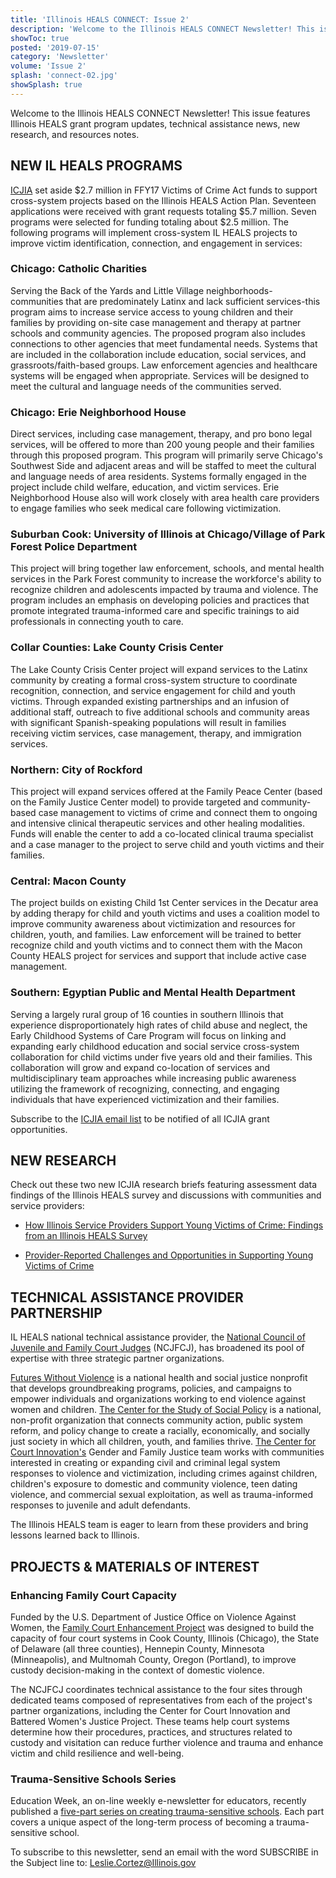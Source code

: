 ```yaml
---
title: 'Illinois HEALS CONNECT: Issue 2'
description: 'Welcome to the Illinois HEALS CONNECT Newsletter! This issue features Illinois HEALS grant program updates, technical assistance news, new research, and resources notes.'
showToc: true
posted: '2019-07-15'
category: 'Newsletter'
volume: 'Issue 2'
splash: 'connect-02.jpg'
showSplash: true
---
```


Welcome to the Illinois HEALS CONNECT Newsletter! This issue features Illinois HEALS grant program updates, technical assistance news, new research, and resources notes.

## NEW IL HEALS PROGRAMS

[ICJIA](https://icjia.illinois.gov) set aside $2.7 million in FFY17 Victims of Crime Act funds to support cross-system projects based on the Illinois HEALS Action Plan. Seventeen applications were received with grant requests totaling $5.7 million. Seven programs were selected for funding totaling about \$2.5 million. The following programs will implement cross-system IL HEALS projects to improve victim identification, connection, and engagement in services:

### Chicago: Catholic Charities

Serving the Back of the Yards and Little Village neighborhoods-communities that are predominately Latinx and lack sufficient services-this program aims to increase service access to young children and their families by providing on-site case management and therapy at partner schools and community agencies. The proposed program also includes connections to other agencies that meet fundamental needs. Systems that are included in the collaboration include education, social services, and grassroots/faith-based groups. Law enforcement agencies and healthcare systems will be engaged when appropriate. Services will be designed to meet the cultural and language needs of the communities served.

### Chicago: Erie Neighborhood House

Direct services, including case management, therapy, and pro bono legal services, will be offered to more than 200 young people and their families through this proposed program. This program will primarily serve Chicago's Southwest Side and adjacent areas and will be staffed to meet the cultural and language needs of area residents. Systems formally engaged in the project include child welfare, education, and victim services. Erie Neighborhood House also will work closely with area health care providers to engage families who seek medical care following victimization.

### Suburban Cook: University of Illinois at Chicago/Village of Park Forest Police Department

This project will bring together law enforcement, schools, and mental health services in the Park Forest community to increase the workforce's ability to recognize children and adolescents impacted by trauma and violence. The program includes an emphasis on developing policies and practices that promote integrated trauma-informed care and specific trainings to aid professionals in connecting youth to care.

### Collar Counties: Lake County Crisis Center

The Lake County Crisis Center project will expand services to the Latinx community by creating a formal cross-system structure to coordinate recognition, connection, and service engagement for child and youth victims. Through expanded existing partnerships and an infusion of additional staff, outreach to five additional schools and community areas with significant Spanish-speaking populations will result in families receiving victim services, case management, therapy, and immigration services.

### Northern: City of Rockford

This project will expand services offered at the Family Peace Center (based on the Family Justice Center model) to provide targeted and community-based case management to victims of crime and connect them to ongoing and intensive clinical therapeutic services and other healing modalities. Funds will enable the center to add a co-located clinical trauma specialist and a case manager to the project to serve child and youth victims and their families.

### Central: Macon County

The project builds on existing Child 1st Center services in the Decatur area by adding therapy for child and youth victims and uses a coalition model to improve community awareness about victimization and resources for children, youth, and families. Law enforcement will be trained to better recognize child and youth victims and to connect them with the Macon County HEALS project for services and support that include active case management.

### Southern: Egyptian Public and Mental Health Department

Serving a largely rural group of 16 counties in southern Illinois that experience disproportionately high rates of child abuse and neglect, the Early Childhood Systems of Care Program will focus on linking and expanding early childhood education and social service cross-system collaboration for child victims under five years old and their families. This collaboration will grow and expand co-location of services and multidisciplinary team approaches while increasing public awareness utilizing the framework of recognizing, connecting, and engaging individuals that have experienced victimization and their families.

Subscribe to the [ICJIA email list](https://visitor.r20.constantcontact.com/manage/optin?v=001MqUcqqvjwLCJXlLMSWbTe3zHHmEQgFeBuHvBcJWTbwgrxFbDSGx4HSUPpI6DJWMUPgbljtLxffqIcGFTgCnr-auak88ybvRxpoJlTMGPtZs%3D) to be notified of all ICJIA grant opportunities.

## NEW RESEARCH

Check out these two new ICJIA research briefs featuring assessment data findings of the Illinois HEALS survey and discussions with communities and service providers:

- [How Illinois Service Providers Support Young Victims of Crime: Findings from an Illinois HEALS Survey](https://icjia.illinois.gov/researchhub/articles/how-illinois-service-providers-support-young-victims-of-crime-findings-from-an-illinois-heals-survey)

- [Provider-Reported Challenges and Opportunities in Supporting Young Victims of Crime](https://icjia.illinois.gov/researchhub/articles/provider-reported-challenges-and-opportunities-in-supporting-young-victims-of-crime)

## TECHNICAL ASSISTANCE PROVIDER PARTNERSHIP

IL HEALS national technical assistance provider, the [National Council of Juvenile and Family Court Judges](https://www.ncjfcj.org/) (NCJFCJ), has broadened its pool of expertise with three strategic partner organizations.

[Futures Without Violence](https://www.futureswithoutviolence.org/) is a national health and social justice nonprofit that develops groundbreaking programs, policies, and campaigns to empower individuals and organizations working to end violence against women and children. [The Center for the Study of Social Policy](https://cssp.org/) is a national, non-profit organization that connects community action, public system reform, and policy change to create a racially, economically, and socially just society in which all children, youth, and families thrive. [The Center for Court Innovation's](https://www.courtinnovation.org/) Gender and Family Justice team works with communities interested in creating or expanding civil and criminal legal system responses to violence and victimization, including crimes against children, children's exposure to domestic and community violence, teen dating violence, and commercial sexual exploitation, as well as trauma-informed responses to juvenile and adult defendants.

The Illinois HEALS team is eager to learn from these providers and bring lessons learned back to Illinois.

## PROJECTS & MATERIALS OF INTEREST

### Enhancing Family Court Capacity

Funded by the U.S. Department of Justice Office on Violence Against Women, the [Family Court Enhancement Project](https://familycourtenhancementproject.org/) was designed to build the capacity of four court systems in Cook County, Illinois (Chicago), the State of Delaware (all three counties), Hennepin County, Minnesota (Minneapolis), and Multnomah County, Oregon (Portland), to improve custody decision-making in the context of domestic violence.

The NCJFCJ coordinates technical assistance to the four sites through dedicated teams composed of representatives from each of the project's partner organizations, including the Center for Court Innovation and Battered Women's Justice Project. These teams help court systems determine how their procedures, practices, and structures related to custody and visitation can reduce further violence and trauma and enhance victim and child resilience and well-being.

### Trauma-Sensitive Schools Series

Education Week, an on-line weekly e-newsletter for educators, recently published a [five-part series on creating trauma-sensitive schools](https://www.edweek.org/ew/collections/trauma-sensitive-schools/index.html). Each part covers a unique aspect of the long-term process of becoming a trauma-sensitive school.

To subscribe to this newsletter, send an email with the word SUBSCRIBE in the Subject line to: Leslie.Cortez@Illinois.gov

